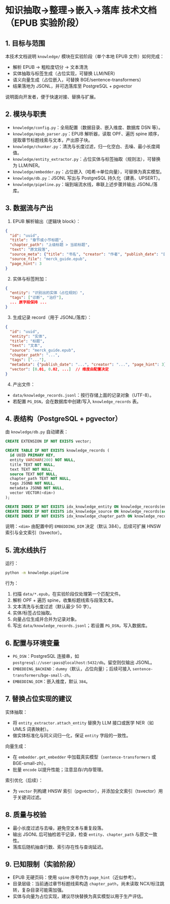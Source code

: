 # 知识抽取→整理→嵌入→落库 技术文档（EPUB 实验阶段）

## 1. 目标与范围
本技术文档说明 `knowledge/` 模块在实验阶段（单个本地 EPUB 文件）如何完成：
- 解析 EPUB → 粗粒度切分 → 文本清洗
- 实体抽取与标签生成（占位实现，可替换 LLM/NER）
- 语义向量生成（占位嵌入，可替换 BGE/sentence-transformers）
- 结果落地为 JSONL，并可选落库至 PostgreSQL + pgvector

说明面向开发者，便于快速对接、替换与扩展。

## 2. 模块与职责
- `knowledge/config.py`：全局配置（数据目录、嵌入维度、数据库 DSN 等）。
- `knowledge/epub_parser.py`：EPUB 解析器，读取 OPF、遍历 spine 顺序，提取章节标题线索与文本，产出原子块。
- `knowledge/chunker.py`：清洗与长度过滤，归一化空白、去噪、最小长度阈值。
- `knowledge/entity_extractor.py`：占位实体与标签抽取（规则法），可替换为 LLM/NER。
- `knowledge/embedder.py`：占位嵌入（哈希→单位向量），可替换为真实模型。
- `knowledge/db.py`：JSONL 写出与 PostgreSQL 持久化（建表、UPSERT）。
- `knowledge/pipeline.py`：端到端流水线，串联上述步骤并输出 JSONL/落库。

## 3. 数据流与产出
1) EPUB 解析输出（逻辑块 block）：
```json
{
  "id": "uuid",
  "title": "章节或小节标题",
  "chapter_path": "上级标题 > 当前标题",
  "text": "原文段落",
  "source_meta": {"title": "书名", "creator": "作者", "publish_date": "日期"},
  "source_file": "merck_guide.epub",
  "page_hint": 3
}
```

2) 实体与标签附加：
```json
{
  "entity": "识别出的实体（占位规则）",
  "tags": ["诊断", "治疗"],
  ... 原字段保持 ...
}
```

3) 生成记录 record（用于 JSONL/落库）：
```json
{
  "id": "uuid",
  "entity": "实体",
  "title": "标题",
  "text": "文本",
  "source": "merck_guide.epub",
  "chapter_path": "...",
  "tags": ["..."],
  "metadata": {"publish_date": "...", "creator": "...", "page_hint": 3},
  "vector": [0.01, 0.02, ...]  // 维度由配置决定
}
```

4) 产出文件：
- `data/knowledge_records.jsonl`：按行存储上面的记录对象（UTF-8）。
- 若配置 `PG_DSN`，会在数据库中创建/写入 `knowledge_records` 表。

## 4. 表结构（PostgreSQL + pgvector）
由 `knowledge/db.py` 自动建表：
```sql
CREATE EXTENSION IF NOT EXISTS vector;

CREATE TABLE IF NOT EXISTS knowledge_records (
  id UUID PRIMARY KEY,
  entity VARCHAR(200) NOT NULL,
  title TEXT NOT NULL,
  text TEXT NOT NULL,
  source TEXT NOT NULL,
  chapter_path TEXT NOT NULL,
  tags JSONB NOT NULL,
  metadata JSONB NOT NULL,
  vector VECTOR(<dim>)
);

CREATE INDEX IF NOT EXISTS idx_knowledge_entity ON knowledge_records(entity);
CREATE INDEX IF NOT EXISTS idx_knowledge_source ON knowledge_records(source);
CREATE INDEX IF NOT EXISTS idx_knowledge_chapter_path ON knowledge_records(chapter_path);
```
说明：`<dim>` 由配置中的 `EMBEDDING_DIM` 决定（默认 384）。后续可扩展 HNSW 索引与全文索引（tsvector）。

## 5. 流水线执行
运行：
```bash
python -m knowledge.pipeline
```
行为：
1) 扫描 `data/*.epub`，在实验阶段仅处理第一个匹配文件。
2) 解析 OPF + 遍历 spine，收集标题线索与段落文本。
3) 文本清洗与长度过滤（默认最少 50 字）。
4) 实体/标签占位抽取。
5) 向量占位生成并合并为记录对象。
6) 写出 `data/knowledge_records.jsonl`；若设置 `PG_DSN`，写入数据库。

## 6. 配置与环境变量
- `PG_DSN`：PostgreSQL 连接串，如 `postgresql://user:pass@localhost:5432/db`。留空则仅输出 JSONL。
- `EMBEDDING_BACKEND`：`dummy`（默认，占位向量）；后续可接入 `sentence-transformers`/`bge-small-zh`。
- `EMBEDDING_DIM`：嵌入维度，默认 `384`。

## 7. 替换占位实现的建议
实体抽取：
- 将 `entity_extractor.attach_entity` 替换为 LLM 接口或医学 NER（如 UMLS 词表映射）。
- 做实体标准化与同义词归一化，保证 `entity` 字段的一致性。

向量生成：
- 在 `embedder.get_embedder` 中加载真实模型（`sentence-transformers` 或 BGE-small-zh）。
- 批量 `encode` 以提升性能；注意显存/内存管理。

索引优化（后续）：
- 为 `vector` 列构建 HNSW 索引（pgvector），并添加全文索引（tsvector）用于关键词过滤。

## 8. 质量与校验
- 最小长度过滤与去噪，避免空文本与重复段落。
- 输出 JSONL 后可抽检若干记录，检查 `entity`、`chapter_path` 与原文一致性。
- 落库后随机抽查行数、索引存在性与查询延迟。

## 9. 已知限制（实验阶段）
- EPUB 无硬页码：使用 `spine` 序号作为 `page_hint`（近似参考）。
- 目录层级：当前通过章节标题线索构造 `chapter_path`，尚未读取 NCX/标注跳转，复杂目录可能需加强。
- 实体与向量为占位实现，建议尽快替换为真实模型以用于生产评估。


